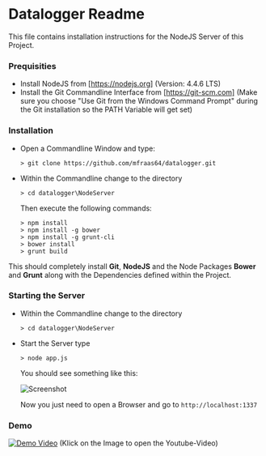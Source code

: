 # Datalogger Readme

This file contains installation instructions for the NodeJS Server of this Project.

### Prequisities

* Install NodeJS from [https://nodejs.org] (Version: 4.4.6 LTS)
* Install the Git Commandline Interface from [https://git-scm.com]
  (Make sure you choose "Use Git from the Windows Command Prompt" during the Git    installation so the PATH Variable will get set)

### Installation
* Open a Commandline Window and type:
  ```
  > git clone https://github.com/mfraas64/datalogger.git
  ```
* Within the Commandline change to the directory
  ```
  > cd datalogger\NodeServer
  ```

  Then execute the following commands:
  ```
  > npm install
  > npm install -g bower
  > npm install -g grunt-cli
  > bower install
  > grunt build
  ```

This should completely install **Git**, **NodeJS** and the Node Packages **Bower** and **Grunt** along with the Dependencies defined within the Project.


### Starting the Server
* Within the Commandline change to the directory
  ```
  > cd datalogger\NodeServer
  ```
* Start the Server type
  ```
  > node app.js
  ```

  You should see something like this:

  ![Screenshot](https://github.com/mfraas64/datalogger/raw/master/NodeServer/screenshot.png "Screenshot")


  Now you just need to open a Browser and go to
  `http://localhost:1337`


### Demo
[![Demo Video](http://img.youtube.com/vi/6nHwBDlBYts/0.jpg)](http://www.youtube.com/watch?v=6nHwBDlBYts)
  (Klick on the Image to open the Youtube-Video)

